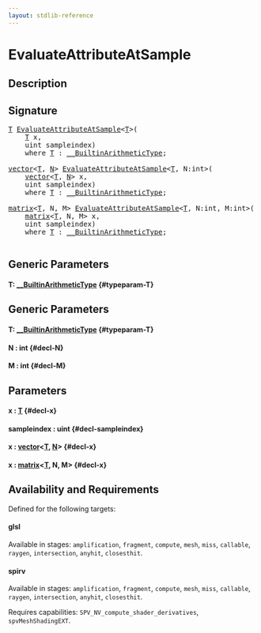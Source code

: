 ```yaml
---
layout: stdlib-reference
---
```


# EvaluateAttributeAtSample

## Description





## Signature 

<pre>
<a href="/stdlib-reference/global-decls/EvaluateAttributeAtSample#typeparam-T" class="code_type">T</a> <a href="/stdlib-reference/global-decls/EvaluateAttributeAtSample">EvaluateAttributeAtSample</a>&lt;<a href="/stdlib-reference/global-decls/EvaluateAttributeAtSample#typeparam-T" class="code_type">T</a>&gt;(
    <a href="/stdlib-reference/global-decls/EvaluateAttributeAtSample#typeparam-T" class="code_type">T</a> <span class='code_param'>x</span>,
    uint <span class='code_param'>sampleindex</span>)
    <span class='code_keyword'>where</span> <a href="/stdlib-reference/global-decls/EvaluateAttributeAtSample#typeparam-T" class="code_type">T</a> : <a href="/stdlib-reference/interfaces/BuiltinArithmeticType/index">__BuiltinArithmeticType</a>;

<a href="/stdlib-reference/types/vector/index">vector</a>&lt;<a href="/stdlib-reference/types/vector/index#typeparam-T" class="code_type">T</a>, <a href="/stdlib-reference/types/vector/index#typeparam-N" class="code_var">N</a>&gt; <a href="/stdlib-reference/global-decls/EvaluateAttributeAtSample">EvaluateAttributeAtSample</a>&lt;<a href="/stdlib-reference/global-decls/EvaluateAttributeAtSample#typeparam-T" class="code_type">T</a>, N:int&gt;(
    <a href="/stdlib-reference/types/vector/index">vector</a>&lt;<a href="/stdlib-reference/types/vector/index#typeparam-T" class="code_type">T</a>, <a href="/stdlib-reference/types/vector/index#typeparam-N" class="code_var">N</a>&gt; <span class='code_param'>x</span>,
    uint <span class='code_param'>sampleindex</span>)
    <span class='code_keyword'>where</span> <a href="/stdlib-reference/global-decls/EvaluateAttributeAtSample#typeparam-T" class="code_type">T</a> : <a href="/stdlib-reference/interfaces/BuiltinArithmeticType/index">__BuiltinArithmeticType</a>;

<a href="/stdlib-reference/types/matrix/index">matrix</a>&lt;<a href="/stdlib-reference/types/matrix/T" class="code_type">T</a>, N, M&gt; <a href="/stdlib-reference/global-decls/EvaluateAttributeAtSample">EvaluateAttributeAtSample</a>&lt;<a href="/stdlib-reference/global-decls/EvaluateAttributeAtSample#typeparam-T" class="code_type">T</a>, N:int, M:int&gt;(
    <a href="/stdlib-reference/types/matrix/index">matrix</a>&lt;<a href="/stdlib-reference/types/matrix/T" class="code_type">T</a>, N, M&gt; <span class='code_param'>x</span>,
    uint <span class='code_param'>sampleindex</span>)
    <span class='code_keyword'>where</span> <a href="/stdlib-reference/global-decls/EvaluateAttributeAtSample#typeparam-T" class="code_type">T</a> : <a href="/stdlib-reference/interfaces/BuiltinArithmeticType/index">__BuiltinArithmeticType</a>;

</pre>

## Generic Parameters

#### T: [\_\_BuiltinArithmeticType](/stdlib-reference/interfaces/BuiltinArithmeticType/index) {#typeparam-T}

## Generic Parameters

#### T: [\_\_BuiltinArithmeticType](/stdlib-reference/interfaces/BuiltinArithmeticType/index) {#typeparam-T}
#### N  : int {#decl-N}
#### M  : int {#decl-M}

## Parameters

#### x  : [T](/stdlib-reference/global-decls/EvaluateAttributeAtSample#typeparam-T) {#decl-x}
#### sampleindex  : uint {#decl-sampleindex}
#### x  : [vector](/stdlib-reference/types/vector/index)\<[T](/stdlib-reference/types/vector/index#typeparam-T), [N](/stdlib-reference/types/vector/index#typeparam-N)\> {#decl-x}
#### x  : [matrix](/stdlib-reference/types/matrix/index)\<[T](/stdlib-reference/types/matrix/T), N, M\> {#decl-x}

## Availability and Requirements

Defined for the following targets:

#### glsl
Available in stages: `amplification`, `fragment`, `compute`, `mesh`, `miss`, `callable`, `raygen`, `intersection`, `anyhit`, `closesthit`.

#### spirv
Available in stages: `amplification`, `fragment`, `compute`, `mesh`, `miss`, `callable`, `raygen`, `intersection`, `anyhit`, `closesthit`.

Requires capabilities: `SPV_NV_compute_shader_derivatives`, `spvMeshShadingEXT`.


